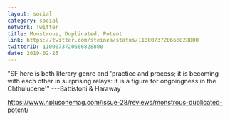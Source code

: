```yaml
---
layout: social
category: social
network: Twitter
title: Monstrous, Duplicated, Potent
link: https://twitter.com/steinea/status/1100073720666828800
twitterID: 1100073720666828800
date: 2019-02-25
---
```


"SF here is both literary genre and 'practice and process; it is becoming with each other in surprising relays: it is a figure for ongoingness in the Chthulucene'" ---Battistoni & Haraway

<https://www.nplusonemag.com/issue-28/reviews/monstrous-duplicated-potent/>
